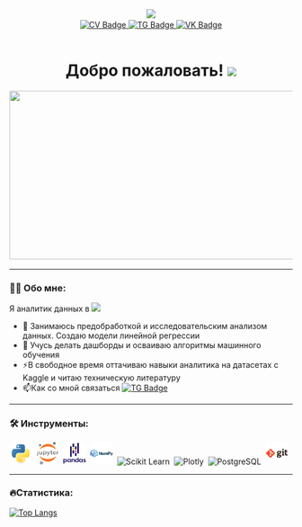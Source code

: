 <div id="header" align="center">
  <img src="https://i.giphy.com/media/v1.Y2lkPTc5MGI3NjExY3JraGw4NGRycWM3aThwdjh4ZjYybml4emYzdWZweGJibmJvYXh1byZlcD12MV9pbnRlcm5hbF9naWZfYnlfaWQmY3Q9cw/jdPMeyv9rn0hZHh8n9/giphy.gif" width="150"/>
  <div id="badges">
    <a href="https://hh.ru/resume/7de7ccc1ff0c9ff4210039ed1f464a66663647">
      <img src="https://img.shields.io/badge/CV-red?style=for-the-badge&logo=readdotcv&logoColor=white" alt="CV Badge"/>
    </a>
    <a href="https://t.me/PetrusPrimus">
      <img src="https://img.shields.io/badge/Tg-white?style=for-the-badge&logo=telegram&logoColor=blue" alt="TG Badge"/>
    </a>
    <a href="https://vk.com/id175387906">
      <img src="https://img.shields.io/badge/VK-blue?style=for-the-badge&logo=vk&logoColor=white" alt="VK Badge"/>
    </a>
  </div>
  <img src="https://komarev.com/ghpvc/?username=PetrusPrimus-lab&style=flat-square&color=blue" alt=""/>
  <h1> 
    Добро пожаловать! 
    <img src="https://media.giphy.com/media/hvRJCLFzcasrR4ia7z/giphy.gif" width="30px"/>
  </h1>
</div>

<div align="center">
  <img src="https://media.giphy.com/media/dWesBcTLavkZuG35MI/giphy.gif" width="600" height="300"/>
</div>

---

### :man_technologist: Обо мне:
Я аналитик данных в [<img src="https://upload.wikimedia.org/wikipedia/ru/2/2d/Gazprom-Logo-rus.svg" width="50">](https://avsv.gazprom-neft.ru/)
- 🔭 Занимаюсь предобработкой и исследовательским анализом данных. Создаю модели линейной регрессии
- 🌱 Учусь делать дашборды и осваиваю алгоритмы машинного обучения
- ⚡В свободное время оттачиваю навыки аналитика на датасетах с Kaggle и читаю техническую литературу
- 📫Как со мной связаться [![TG Badge](https://img.shields.io/badge/-PetrusPrimus-white?style=flat&logo=telegram&logoColor=blue)](https://t.me/PetrusPrimus)

---

### :hammer_and_wrench: Инструменты:
<div>
  <img src="https://github.com/devicons/devicon/raw/master/icons/python/python-original.svg" title="Python" alt="Python" width="40" height="40"/>&nbsp;
  <img src="https://github.com/devicons/devicon/raw/master/icons/jupyter/jupyter-original-wordmark.svg" title="Jupyter" alt="Jupyter" width="40" height="40"/>&nbsp;
  <img src="https://github.com/devicons/devicon/raw/master/icons/pandas/pandas-original-wordmark.svg" title="Pandas" alt="Pandas" width="40" height="40"/>&nbsp;
  <img src="https://github.com/devicons/devicon/raw/master/icons/numpy/numpy-original-wordmark.svg" title="Numpy" alt="Numpy" width="40" height="40"/>&nbsp;
  <img src="https://img.shields.io/badge/Sklearn-white?style=flat-square&amp;logo=scikitlearn&amp;logoColor=black" title="Scikit Learn" alt="Scikit Learn" width="60" height="30"/>&nbsp;
  <img src="https://img.shields.io/badge/Plotly-white?style=flat-square&amp;logo=plotly&amp;logoColor=black" title="Plotly" alt="Plotly" width="60" height="30"/>&nbsp;
  <img src="https://img.shields.io/badge/PostgreSQL-black?style=flat-square&amp;logo=postgresql&amp;logoColor=white" title="PostgreSQL" alt="PostgreSQL" width="70" height="30"/>&nbsp;
  <img src="https://github.com/devicons/devicon/blob/master/icons/git/git-original-wordmark.svg" title="Git" **alt="Git" width="40" height="40"/>
</div>

---

### 🔥Статистика:
[![Top Langs](https://github-readme-stats.vercel.app/api/top-langs/?username=PetrusPrimus-lab&layout=compact&theme=vision-friendly-dark)](https://github.com/anuraghazra/github-readme-stats)

